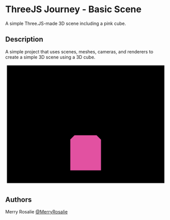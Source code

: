 # ThreeJS Journey - Basic Scene

A simple Three.JS-made 3D scene including a pink cube.

## Description

A simple project that uses scenes, meshes, cameras, and renderers to create a simple 3D scene using a 3D cube.

![Basic Scene](image.png)

## Authors

Merry Rosalie [@MerryRosalie](https://github.com/MerryRosalie)
